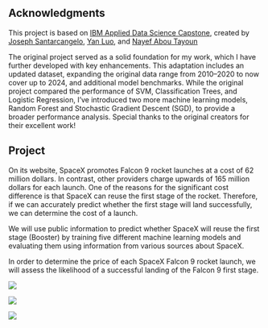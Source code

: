 ## Acknowledgments
This project is based on [IBM Applied Data Science Capstone](https://www.coursera.org/learn/applied-data-science-capstone), created by [Joseph Santarcangelo](https://www.linkedin.com/in/joseph-s-50398b136/), [Yan Luo](https://www.linkedin.com/in/yan-luo-96288783/), and [Nayef Abou Tayoun](https://www.linkedin.com/in/nayefaboutayoun/)

The original project served as a solid foundation for my work, which I have further developed with key enhancements. This adaptation includes an updated dataset, expanding the original data range from 2010–2020 to now cover up to 2024, and additional model benchmarks. While the original project compared the performance of SVM, Classification Trees, and Logistic Regression, I’ve introduced two more machine learning models, Random Forest and Stochastic Gradient Descent (SGD), to provide a broader performance analysis. Special thanks to the original creators for their excellent work!

## Project
On its website, SpaceX promotes Falcon 9 rocket launches at a cost of 62 million dollars. In contrast,
other providers charge upwards of 165 million dollars for each launch. One of the reasons for the
significant cost difference is that SpaceX can reuse the first stage of the rocket. Therefore, if we can
accurately predict whether the first stage will land successfully, we can determine the cost of a
launch.

We will use public information to predict whether SpaceX will reuse the first stage (Booster) by
training five different machine learning models and evaluating them using information from various
sources about SpaceX.

In order to determine the price of each SpaceX Falcon 9 rocket launch, we will assess the likelihood
of a successful landing of the Falcon 9 first stage.

![](https://cf-courses-data.s3.us.cloud-object-storage.appdomain.cloud/IBMDeveloperSkillsNetwork-DS0701EN-SkillsNetwork/api/Images/landing\_1.gif)

![](https://cf-courses-data.s3.us.cloud-object-storage.appdomain.cloud/IBMDeveloperSkillsNetwork-DS0701EN-SkillsNetwork/api/Images/crash.gif)

![](https://drive.google.com/file/d/161dmQiVwIJ8GirjM7QUgUtShIlM4ZX-6/view)

